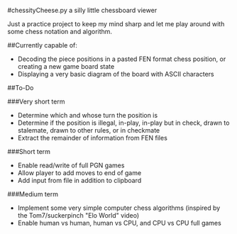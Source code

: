 #chessityCheese.py
a silly little chessboard viewer

Just a practice project to keep my mind sharp and let me play around with some chess notation and algorithm.

##Currently capable of:
- Decoding the piece positions in a pasted FEN format chess position, or creating a new game board state
- Displaying a very basic diagram of the board with ASCII characters

##To-Do

###Very short term
- Determine which and whose turn the position is
- Determine if the position is illegal, in-play, in-play but in check, drawn to stalemate, drawn to other rules, or in checkmate
- Extract the remainder of information from FEN files

###Short term
- Enable read/write of full PGN games
- Allow player to add moves to end of game
- Add input from file in addition to clipboard

###Medium term
- Implement some very simple computer chess algorithms (inspired by the Tom7/suckerpinch "Elo World" video)
- Enable human vs human, human vs CPU, and CPU vs CPU full games

